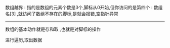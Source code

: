 数组越界 : 指的是数组的元素个数是3个,脚标从0开始,但你访问的是第四个 : 数组名[3] ,就访问了数组不存在的脚标,是就会报错,空指针异常

---

数组的基本动作就是存和取 ,也就是对脚标的操作

进行遍历,取出数据